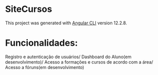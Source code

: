 # SiteCursos

This project was generated with [Angular CLI](https://github.com/angular/angular-cli) version 12.2.8.

# Funcionalidades:
  Registro e autenticação de usuários/
  Dashboard do Aluno(em desenvolvimento)/
  Acesso a formações e cursos de acordo com a área/
  Acesso a fóruns(em desenvolvimento)


